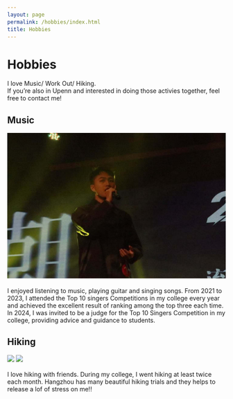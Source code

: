 ```yaml
---
layout: page
permalink: /hobbies/index.html
title: Hobbies
---
```


# Hobbies

I love Music/ Work Out/ Hiking. <br> If you’re also in Upenn and interested in doing those activies together, feel free to contact me!

## Music
<div class="third">
<img src="/images/singing.JPG">
</div>
<br> I enjoyed listening to music, playing guitar and singing songs. 
From 2021 to 2023, I attended the Top 10 singers Competitions in my college every year and achieved the excellent result of ranking among the top three each time.
In 2024, I was invited to be a judge for the Top 10 Singers Competition in my college, providing advice and guidance to students.

## Hiking

<div class="third">
<img src="/images/jiuxi.JPG"> 
<img src="/images/longjin.JPG">
</div>
<br> I love hiking with friends. During my college, I went hiking at least twice each month. Hangzhou has many beautiful hiking trials and they helps to release a lof of stress on me!!


<div>


</div>
<br>


